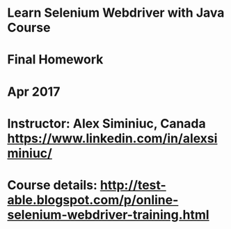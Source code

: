 # Learn Selenium Webdriver with Java Course
# 
# Final Homework
# Apr 2017
#
# Instructor: Alex Siminiuc, Canada https://www.linkedin.com/in/alexsiminiuc/
# Course details: http://test-able.blogspot.com/p/online-selenium-webdriver-training.html
